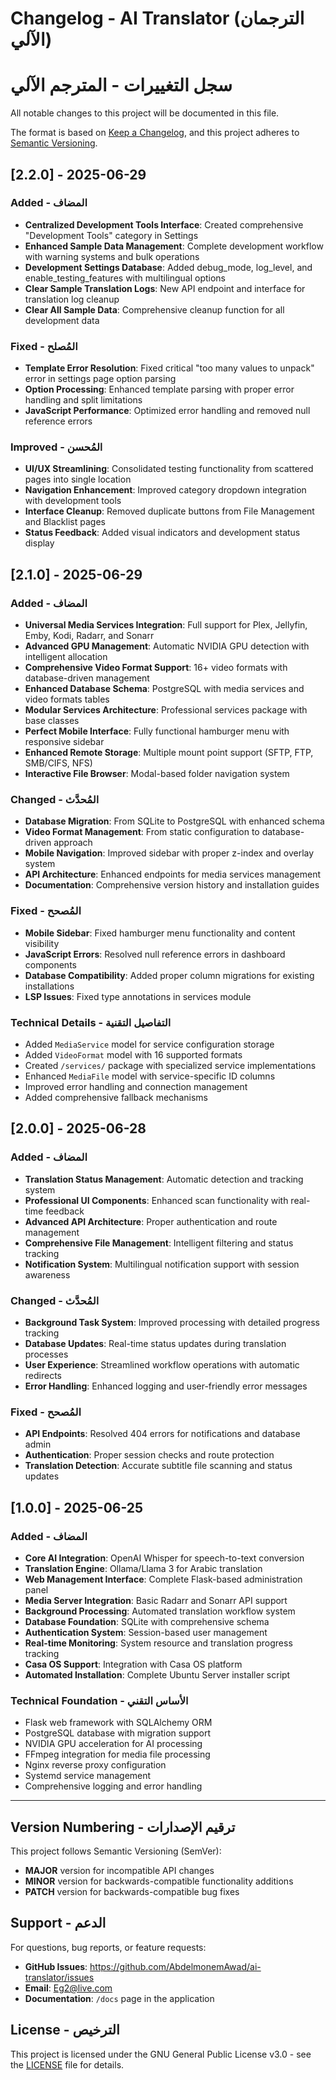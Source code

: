 # Changelog - AI Translator (الترجمان الآلي)
# سجل التغييرات - المترجم الآلي

All notable changes to this project will be documented in this file.

The format is based on [Keep a Changelog](https://keepachangelog.com/en/1.0.0/),
and this project adheres to [Semantic Versioning](https://semver.org/spec/v2.0.0.html).

## [2.2.0] - 2025-06-29

### Added - المضاف
- **Centralized Development Tools Interface**: Created comprehensive "Development Tools" category in Settings
- **Enhanced Sample Data Management**: Complete development workflow with warning systems and bulk operations
- **Development Settings Database**: Added debug_mode, log_level, and enable_testing_features with multilingual options
- **Clear Sample Translation Logs**: New API endpoint and interface for translation log cleanup
- **Clear All Sample Data**: Comprehensive cleanup function for all development data

### Fixed - المُصلح
- **Template Error Resolution**: Fixed critical "too many values to unpack" error in settings page option parsing
- **Option Processing**: Enhanced template parsing with proper error handling and split limitations
- **JavaScript Performance**: Optimized error handling and removed null reference errors

### Improved - المُحسن
- **UI/UX Streamlining**: Consolidated testing functionality from scattered pages into single location
- **Navigation Enhancement**: Improved category dropdown integration with development tools
- **Interface Cleanup**: Removed duplicate buttons from File Management and Blacklist pages
- **Status Feedback**: Added visual indicators and development status display

## [2.1.0] - 2025-06-29

### Added - المضاف
- **Universal Media Services Integration**: Full support for Plex, Jellyfin, Emby, Kodi, Radarr, and Sonarr
- **Advanced GPU Management**: Automatic NVIDIA GPU detection with intelligent allocation
- **Comprehensive Video Format Support**: 16+ video formats with database-driven management
- **Enhanced Database Schema**: PostgreSQL with media services and video formats tables
- **Modular Services Architecture**: Professional services package with base classes
- **Perfect Mobile Interface**: Fully functional hamburger menu with responsive sidebar
- **Enhanced Remote Storage**: Multiple mount point support (SFTP, FTP, SMB/CIFS, NFS)
- **Interactive File Browser**: Modal-based folder navigation system

### Changed - المُحدَّث  
- **Database Migration**: From SQLite to PostgreSQL with enhanced schema
- **Video Format Management**: From static configuration to database-driven approach
- **Mobile Navigation**: Improved sidebar with proper z-index and overlay system
- **API Architecture**: Enhanced endpoints for media services management
- **Documentation**: Comprehensive version history and installation guides

### Fixed - المُصحح
- **Mobile Sidebar**: Fixed hamburger menu functionality and content visibility
- **JavaScript Errors**: Resolved null reference errors in dashboard components
- **Database Compatibility**: Added proper column migrations for existing installations
- **LSP Issues**: Fixed type annotations in services module

### Technical Details - التفاصيل التقنية
- Added `MediaService` model for service configuration storage
- Added `VideoFormat` model with 16 supported formats
- Created `/services/` package with specialized service implementations
- Enhanced `MediaFile` model with service-specific ID columns
- Improved error handling and connection management
- Added comprehensive fallback mechanisms

## [2.0.0] - 2025-06-28

### Added - المضاف
- **Translation Status Management**: Automatic detection and tracking system
- **Professional UI Components**: Enhanced scan functionality with real-time feedback
- **Advanced API Architecture**: Proper authentication and route management
- **Comprehensive File Management**: Intelligent filtering and status tracking
- **Notification System**: Multilingual notification support with session awareness

### Changed - المُحدَّث
- **Background Task System**: Improved processing with detailed progress tracking
- **Database Updates**: Real-time status updates during translation processes
- **User Experience**: Streamlined workflow operations with automatic redirects
- **Error Handling**: Enhanced logging and user-friendly error messages

### Fixed - المُصحح
- **API Endpoints**: Resolved 404 errors for notifications and database admin
- **Authentication**: Proper session checks and route protection
- **Translation Detection**: Accurate subtitle file scanning and status updates

## [1.0.0] - 2025-06-25

### Added - المضاف
- **Core AI Integration**: OpenAI Whisper for speech-to-text conversion
- **Translation Engine**: Ollama/Llama 3 for Arabic translation
- **Web Management Interface**: Complete Flask-based administration panel
- **Media Server Integration**: Basic Radarr and Sonarr API support
- **Background Processing**: Automated translation workflow system
- **Database Foundation**: SQLite with comprehensive schema
- **Authentication System**: Session-based user management
- **Real-time Monitoring**: System resource and translation progress tracking
- **Casa OS Support**: Integration with Casa OS platform
- **Automated Installation**: Complete Ubuntu Server installer script

### Technical Foundation - الأساس التقني
- Flask web framework with SQLAlchemy ORM
- PostgreSQL database with migration support
- NVIDIA GPU acceleration for AI processing
- FFmpeg integration for media file processing
- Nginx reverse proxy configuration
- Systemd service management
- Comprehensive logging and error handling

---

## Version Numbering - ترقيم الإصدارات

This project follows Semantic Versioning (SemVer):
- **MAJOR** version for incompatible API changes
- **MINOR** version for backwards-compatible functionality additions  
- **PATCH** version for backwards-compatible bug fixes

## Support - الدعم

For questions, bug reports, or feature requests:
- **GitHub Issues**: https://github.com/AbdelmonemAwad/ai-translator/issues
- **Email**: Eg2@live.com
- **Documentation**: `/docs` page in the application

## License - الترخيص

This project is licensed under the GNU General Public License v3.0 - see the [LICENSE](LICENSE) file for details.